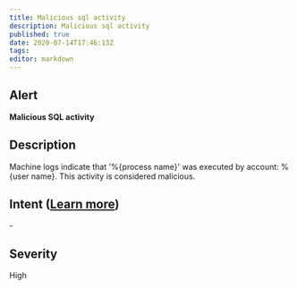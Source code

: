 ```yaml
---
title: Malicious sql activity
description: Malicious sql activity
published: true
date: 2020-07-14T17:46:13Z
tags:
editor: markdown
---
```


## Alert
**Malicious SQL activity**

## Description
Machine logs indicate that '%{process name}' was executed by account: %{user name}. This activity is considered malicious.

## Intent ([Learn more](/public/security/alerts/intentions.md))
\-

## Severity
High




